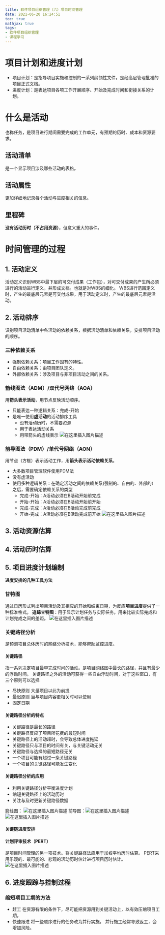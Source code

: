 ```yaml
---
title: 软件项目组织管理（六）项目时间管理
date: 2021-06-20 16:24:51
toc: true
mathjax: true
tags:
- 软件项目组织管理
- 课程学习
---
```


# 项目计划和进度计划
- 项目计划：是指导项目实施和控制的一系列纲领性文件，是经高层管理批准的项目正式文档。
- 进度计划：是表达项目各项工作开展顺序、开始及完成时间和衔接关系的计划。
# 什么是活动
也称任务，是项目进行期间需要完成的工作单元，有预期的历时、成本和资源要求。
## 活动清单
是一个显示项目涉及哪些活动的表格。
## 活动属性
更加详细地记录每个活动与进度相关的信息。
##  里程碑
**没有活动历时（不占用资源）**，但意义重大的事件。

# 时间管理的过程
## 1. 活动定义
活动定义识别WBS中最下层的可交付成果（工作包），对可交付成果的产生所必须进行的活动进行定义，并形成文档。也就是对WBS的细化。
WBS进行范围定义时，产生的最底层元素是可交付成果，用于活动定义时，产生的最底层元素是活动。
## 2. 活动排序
识别项目活动清单中各活动的依赖关系，根据活动清单和依赖关系，安排项目活动的顺序。
### 三种依赖关系
- 强制依赖关系：项目工作固有的特性。
- 自由依赖关系：由项目团队定义。
- 外部依赖关系：涉及项目与非项目活动之间的关系。
### 箭线图法（ADM）/双代号网络（AOA）
用**箭头表示活动**，用节点反映活动顺序。
- 只能表达一种逻辑关系：完成-开始
- 是唯一使用**虚活动**的活动排序工具
  - 没有活动历时，不需要资源
  - 用于表达活动关系
  - 用带箭头的虚线表示
![在这里插入图片描述](https:/raw.githubusercontent.com/buttering/EasyBlogs/master/asset/pictures/ba9168c0f3f5ab12bc3fc3e7be8c3d2a/f6bece3e3be94b2026e4731288ab48f3.png)
### 前导图法（PDM）/单代号网络（AON）
用节点（方框）表示活动工作，用**箭头表示活动依赖关系**。
- 大多数项目管理软件使用PDM法
- 没有虚活动
- 使用多种逻辑关系：在确定活动之间的依赖关系(强制的、自由的、外部的）之后，需要确定依赖关系的类型
  - 完成-开始：A活动必须在B活动开始前完成
  - 开始-开始：A活动必须在B活动开始前开始
  - 完成-完成：A活动必须在B活动完成前完成
  - 开始-完成：A活动必须在B活动完成前开始
![在这里插入图片描述](https:/raw.githubusercontent.com/buttering/EasyBlogs/master/asset/pictures/ba9168c0f3f5ab12bc3fc3e7be8c3d2a/1612ffb6b72abd208978d58e591f562f.png)
## 3. 活动资源估算
## 4. 活动历时估算
## 5. 项目进度计划编制
**进度安排的几种工具方法**
### 甘特图
通过日历形式列出项目活动及其相应的开始和结束日期，为反应**项目进度**提供了一种标准格式。
**追踪甘特图**：用于显示计划任务与实际任务，用来比较实际完成和计划完成之间的差距。
![在这里插入图片描述](https:/raw.githubusercontent.com/buttering/EasyBlogs/master/asset/pictures/ba9168c0f3f5ab12bc3fc3e7be8c3d2a/e731d357378069e6aadc6fd92ce3e449.gif)
### 关键路径分析
是预测项目总体历时的网络分析技术，能够帮助监控进度。
#### 关键路径
指一系列决定项目最早完成时间的活动。是项目网络图中最长的路径，并且有最少的浮动时间。
关键路径之外的活动可获得一些自由浮动时间，对于这些窗口，有三个原则可以选择
- 尽快原则
大量项目以此为前提
- 最迟原则
当与项目内容更相关时可以使用
- 固定日期

#### 关键路径分析的特点
- 关键路径是最长的路径
- 关键路径反应了项目所花费的最短时间
- 关键路径上的活动超时，会导致总体进度拖延
- 关键路径只与项目的时间有关，与关键活动无关
- 关键路径与选择的最短路径无关
- 一个项目可能有超过一条关键路径
- 一个项目的关键路径可能发生变化
#### 关键路径分析的应用
- 利用关键路径分析平衡进度计划
- 缩短关键路径上的活动历时
- 关注与及时更新关键路径数据

箭线图：
![在这里插入图片描述](https:/raw.githubusercontent.com/buttering/EasyBlogs/master/asset/pictures/ba9168c0f3f5ab12bc3fc3e7be8c3d2a/0dd98080d1906bba909b370367f80469.png)
前导图：![在这里插入图片描述](https:/raw.githubusercontent.com/buttering/EasyBlogs/master/asset/pictures/ba9168c0f3f5ab12bc3fc3e7be8c3d2a/91c1a5c86a425cf81246c3ff48f03f55.png)
![在这里插入图片描述](https:/raw.githubusercontent.com/buttering/EasyBlogs/master/asset/pictures/ba9168c0f3f5ab12bc3fc3e7be8c3d2a/0a5030e1869ca817aafd48f3da0ac2ea.png)
#### 关键链进度安排
#### 计划评审技术（PERT）
是项目时间管理的另一项技术。将关键路径法应用于加权平均历时估算。
PERT采用乐观的、最可能的、悲观的活动历时估计进行项目历时估计。
![在这里插入图片描述](https:/raw.githubusercontent.com/buttering/EasyBlogs/master/asset/pictures/ba9168c0f3f5ab12bc3fc3e7be8c3d2a/e4a213857492d7a70b3211e93f2fe01c.png)
## 6. 进度跟踪与控制过程
### 缩短项目工期的方法
- 赶工
在资源有限的条件下，尽可能把资源用到关键活动上，以有效压缩项目工期。
- 快速跟进
将一些顺序进行的任务改为并行实施。
并行施工经常导致返工，会增加风险。